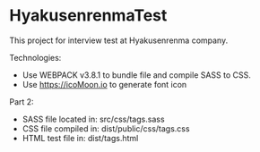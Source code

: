 # HyakusenrenmaTest

This project for interview test at Hyakusenrenma company.

Technologies:
 + Use WEBPACK v3.8.1 to bundle file and compile SASS to CSS.
 + Use https://icoMoon.io to generate font icon

Part 2: 
 + SASS file located in: src/css/tags.sass
 + CSS file compiled in: dist/public/css/tags.css
 + HTML test file in: dist/tags.html

